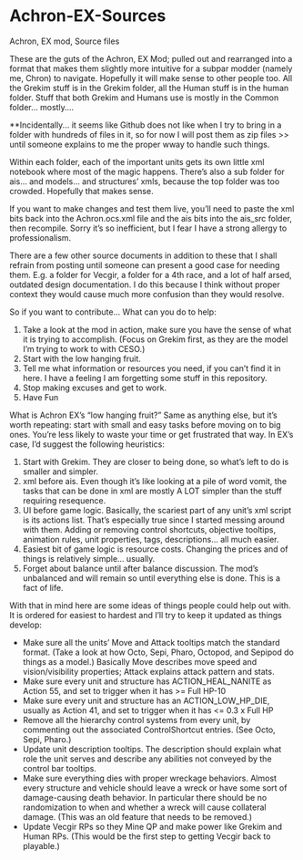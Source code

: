 # Achron-EX-Sources
Achron, EX mod, Source files


These are the guts of the Achron, EX Mod; pulled out and rearranged into a format that makes them slightly more intuitive for a subpar modder (namely me, Chron) to navigate. Hopefully it will make sense to other people too. All the Grekim stuff is in the Grekim folder, all the Human stuff is in the human folder. Stuff that both Grekim and Humans use is mostly in the Common folder... mostly….

**Incidentally... it seems like Github does not like when I try to bring in a folder with hundreds of files in it, so for now I will post them as zip files >> until someone explains to me the proper wway to handle such things.

Within each folder, each of the important units gets its own little xml notebook where most of the magic happens. There’s also a sub folder for ais… and models… and structures’ xmls, because the top folder was too crowded. Hopefully that makes sense.

If you want to make changes and test them live, you’ll need to paste the xml bits back into the Achron.ocs.xml file and the ais bits into the ais_src folder, then recompile. Sorry it’s so inefficient, but I fear I have a strong allergy to professionalism.

There are a few other source documents in addition to these that I shall refrain from posting until someone can present a good case for needing them. E.g. a folder for Vecgir, a folder for a 4th race, and a lot of half arsed, outdated design documentation. I do this because I think without proper context they would cause much more confusion than they would resolve.


So if you want to contribute... What can you do to help:
1. Take a look at the mod in action, make sure you have the sense of what it is trying to accomplish. (Focus on Grekim first, as they are the model I’m trying to work to with CESO.)
2. Start with the low hanging fruit.
3. Tell me what information or resources you need, if you can’t find it in here. I have a feeling I am forgetting some stuff in this repository.
4. Stop making excuses and get to work.
5. Have Fun

What is Achron EX’s “low hanging fruit?”
Same as anything else, but it’s worth repeating: start with small and easy tasks before moving on to big ones.  You’re less likely to waste your time or get frustrated that way. In EX’s case, I’d suggest the following heuristics:
1. Start with Grekim. They are closer to being done, so what’s left to do is smaller and simpler.
2. xml before ais. Even though it’s like looking at a pile of word vomit, the tasks that can be done in xml are mostly A LOT simpler than the stuff requiring resequence.
3. UI before game logic. Basically, the scariest part of any unit’s xml script is its actions list. That’s especially true since I started messing around with them. Adding or removing control shortcuts, objective tooltips, animation rules, unit properties, tags, descriptions… all much easier.
4. Easiest bit of game logic is resource costs. Changing the prices and of things is relatively simple… usually.
5. Forget about balance until after balance discussion. The mod’s unbalanced and will remain so until everything else is done. This is a fact of life.

With that in mind here are some ideas of things people could help out with. It is ordered for easiest to hardest and I’ll try to keep it updated as things develop:
* Make sure all the units’ Move and Attack tooltips match the standard format. (Take a look at how Octo, Sepi, Pharo, Octopod, and Sepipod do things as a model.) Basically Move describes move speed and vision/visibility properties; Attack explains attack pattern and stats.
* Make sure every unit and structure has ACTION_HEAL_NANITE as Action 55, and set to trigger when it has >= Full HP-10
* Make sure every unit and structure has an ACTION_LOW_HP_DIE, usually as Action 41, and set to trigger when it has <= 0.3 x Full HP
* Remove all the hierarchy control systems from every unit, by commenting out the associated ControlShortcut entries. (See Octo, Sepi, Pharo.)
* Update unit description tooltips. The description should explain what role the unit serves and describe any abilities not conveyed by the control bar tooltips.
* Make sure everything dies with proper wreckage behaviors. Almost every structure and vehicle should leave a wreck or have some sort of damage-causing death behavior. In particular there should be no randomization to when and whether a wreck will cause collateral damage. (This was an old feature that needs to be removed.)
* Update Vecgir RPs so they Mine QP and make power like Grekim and Human RPs. (This would be the first step to getting Vecgir back to playable.)
